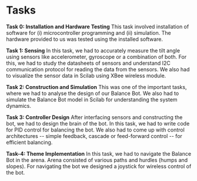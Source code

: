 # Tasks

**Task 0: Installation and Hardware Testing**
This task involved installation of software for (i) microcontroller programming and (ii) simulation. The hardware provided to us was tested using the installed software. 

**Task 1: Sensing**
In this task, we had to accurately measure the tilt angle using sensors like accelerometer, gyroscope or a combination of both. For this, we had to study the datasheets of sensors and understand I2C communication protocol for reading the data from the sensors. We also had to visualize the sensor data in Scilab using XBee wireless module. 

**Task 2: Construction and Simulation**
This was one of the important tasks, where we had to analyse the design of our Balance Bot. We  also had to simulate the Balance Bot model in Scilab for understanding the system dynamics. 

**Task 3: Controller Design**
After interfacing sensors and constructing the bot, we had to design the brain of the bot. In this task, we had to write code for PID control for balancing the bot. We also had to come up with control architectures -- simple feedback, cascade or feed-forward control -- for efficient balancing. 

**Task-4: Theme Implementation**
In this task, we had to navigate the Balance Bot in the arena. Arena consisted of various paths and hurdles (humps and slopes). For navigating the bot we designed a joystick for wireless control of the bot. 
